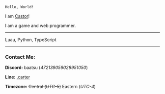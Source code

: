 `Hello, World!`

I am [Castor](https://github.com/cxstor)!

I am a game and web programmer.

---

Luau, Python, TypeScript

---

### Contact Me:

**Discord:** baatsu (*472139059028951050*)

**Line:** [.carter](https://line.me/ti/p/5464Rp8XKy)

**Timezone:** ~~Central (*UTC-5*)~~ Eastern (*UTC-4*)
